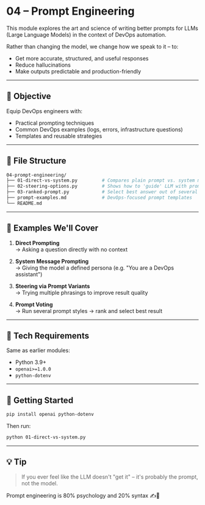 # 04 – Prompt Engineering

This module explores the art and science of writing better prompts for LLMs (Large Language Models) in the context of DevOps automation.

Rather than changing the model, we change how we speak to it – to:

- Get more accurate, structured, and useful responses
- Reduce hallucinations
- Make outputs predictable and production-friendly

---

## 🎯 Objective

Equip DevOps engineers with:

- Practical prompting techniques
- Common DevOps examples (logs, errors, infrastructure questions)
- Templates and reusable strategies

---

## 📁 File Structure

```bash
04-prompt-engineering/
├── 01-direct-vs-system.py         # Compares plain prompt vs. system message
├── 02-steering-options.py         # Shows how to 'guide' LLM with prompt variants
├── 03-ranked-prompt.py            # Select best answer out of several prompts
├── prompt-examples.md             # DevOps-focused prompt templates
└── README.md
```

---

## 🧪 Examples We'll Cover

1. **Direct Prompting**  
   → Asking a question directly with no context

2. **System Message Prompting**  
   → Giving the model a defined persona (e.g. "You are a DevOps assistant")

3. **Steering via Prompt Variants**  
   → Trying multiple phrasings to improve result quality

4. **Prompt Voting**  
   → Run several prompt styles → rank and select best result

---

## 🔧 Tech Requirements

Same as earlier modules:

- Python 3.9+
- `openai>=1.0.0`
- `python-dotenv`

---

## 🚀 Getting Started

```bash
pip install openai python-dotenv
```

Then run:

```bash
python 01-direct-vs-system.py
```

---

## 💡 Tip

> If you ever feel like the LLM doesn't "get it" – it's probably the prompt, not the model.

Prompt engineering is 80% psychology and 20% syntax ✍️🧠
